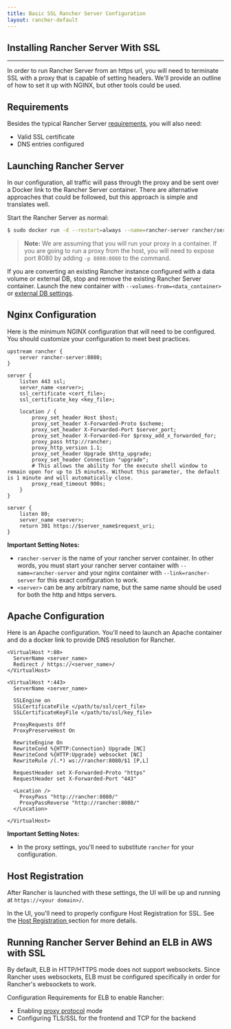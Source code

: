 ```yaml
---
title: Basic SSL Rancher Server Configuration
layout: rancher-default
---
```


## Installing Rancher Server With SSL
---

In order to run Rancher Server from an https url, you will need to terminate SSL with a proxy that is capable of setting headers. We'll provide an outline of how to set it up with NGINX, but other tools could be used.

## Requirements

Besides the typical Rancher Server [requirements]({{site.baseurl}}/rancher/installing-rancher/installing-server/#requirements), you will also need:

* Valid SSL certificate
* DNS entries configured

## Launching Rancher Server

In our configuration, all traffic will pass through the proxy and be sent over a Docker link to the Rancher Server container. There are alternative approaches that could be followed, but this approach is simple and translates well.

Start the Rancher Server as normal:

```bash
$ sudo docker run -d --restart=always --name=rancher-server rancher/server
```

> **Note:** We are assuming that you will run your proxy in a container. If you are going to run a proxy from the host, you will need to expose port 8080 by adding `-p 8080:8080` to the command.

If you are converting an existing Rancher instance configured with a data volume or external DB, stop and remove the existing Rancher Server container. Launch the new container with `--volumes-from=<data_container>` or [external DB settings]({{site.baseurl}}/rancher/installing-rancher/installing-server/#external-db).

## Nginx Configuration

Here is the minimum NGINX configuration that will need to be configured. You should customize your configuration to meet best practices.

```
upstream rancher {
    server rancher-server:8080;
}

server {
    listen 443 ssl;
    server_name <server>;
    ssl_certificate <cert_file>;
    ssl_certificate_key <key_file>;

    location / {
        proxy_set_header Host $host;
        proxy_set_header X-Forwarded-Proto $scheme;
        proxy_set_header X-Forwarded-Port $server_port;
        proxy_set_header X-Forwarded-For $proxy_add_x_forwarded_for;
        proxy_pass http://rancher;
        proxy_http_version 1.1;
        proxy_set_header Upgrade $http_upgrade;
        proxy_set_header Connection "upgrade";
        # This allows the ability for the execute shell window to remain open for up to 15 minutes. Without this parameter, the default is 1 minute and will automatically close.
        proxy_read_timeout 900s;
    }
}

server {
    listen 80;
    server_name <server>;
    return 301 https://$server_name$request_uri;
}
```

**Important Setting Notes:**

* `rancher-server` is the name of your rancher server container. In other words, you must start your rancher server container with `--name=rancher-server` and your nginx container with `--link=rancher-server` for this exact configuration to work.
* `<server>` can be any arbitrary name, but the same name should be used for both the http and https servers.


## Apache Configuration

Here is an Apache configuration. You'll need to launch an Apache container and do a docker link to provide DNS resolution for Rancher. 

```
<VirtualHost *:80>
  ServerName <server_name>
  Redirect / https://<server_name>/
</VirtualHost>

<VirtualHost *:443>
  ServerName <server_name>

  SSLEngine on
  SSLCertificateFile </path/to/ssl/cert_file>
  SSLCertificateKeyFile </path/to/ssl/key_file>

  ProxyRequests Off
  ProxyPreserveHost On

  RewriteEngine On
  RewriteCond %{HTTP:Connection} Upgrade [NC]
  RewriteCond %{HTTP:Upgrade} websocket [NC]
  RewriteRule /(.*) ws://rancher:8080/$1 [P,L]

  RequestHeader set X-Forwarded-Proto "https"
  RequestHeader set X-Forwarded-Port "443"

  <Location />
    ProxyPass "http://rancher:8080/"
    ProxyPassReverse "http://rancher:8080/"
  </Location>

</VirtualHost>
```

**Important Setting Notes:**

* In the proxy settings, you'll need to substitute `rancher` for your configuration.

## Host Registration
After Rancher is launched with these settings, the UI will be up and running at `https://<your domain>/`.

In the UI, you'll need to properly configure Host Registration for SSL. See the [Host Registration ]({{site.baseurl}}/rancher/configuration/host-registration) section for more details.

## Running Rancher Server Behind an ELB in AWS with SSL

By default, ELB in HTTP/HTTPS mode does not support websockets. Since Rancher uses websockets, ELB must be configured specifically in order for Rancher's websockets to work. 

Configuration Requirements for ELB to enable Rancher:
 * Enabling [proxy protocol](http://docs.aws.amazon.com/ElasticLoadBalancing/latest/DeveloperGuide/enable-proxy-protocol.html) mode
 * Configuring TLS/SSL for the frontend and TCP for the backend
